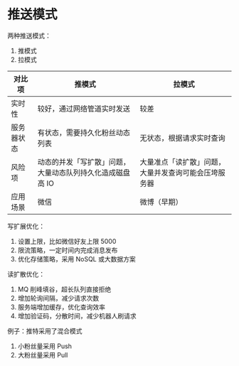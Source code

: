 # 推送模式

两种推送模式：

1. 推模式
2. 拉模式

| 对比项     | 推模式                                                    | 拉模式                                               |
| ---------- | --------------------------------------------------------- | ---------------------------------------------------- |
| 实时性     | 较好，通过网络管道实时发送                                | 较差                                                 |
| 服务器状态 | 有状态，需要持久化粉丝动态列表                            | 无状态，根据请求实时查询                             |
| 风险项     | 动态的并发「写扩散」问题，大量动态队列持久化造成磁盘高 IO | 大量准点「读扩散」问题，大量并发查询可能会压垮服务器 |
| 应用场景   | 微信                                                      | 微博（早期）                                         |

写扩展优化：

1. 设置上限，比如微信好友上限 5000
2. 限流策略，一定时间内完成消息发布
3. 优化存储策略，采用 NoSQL 或大数据方案

读扩散优化：

1. MQ 削峰填谷，超长队列直接拒绝
2. 增加轮询间隔，减少请求次数
3. 服务端增加缓存，优化查询效率
4. 增加验证码，分散时间，减少机器人刷请求

例子：推特采用了混合模式

1. 小粉丝量采用 Push
2. 大粉丝量采用 Pull



